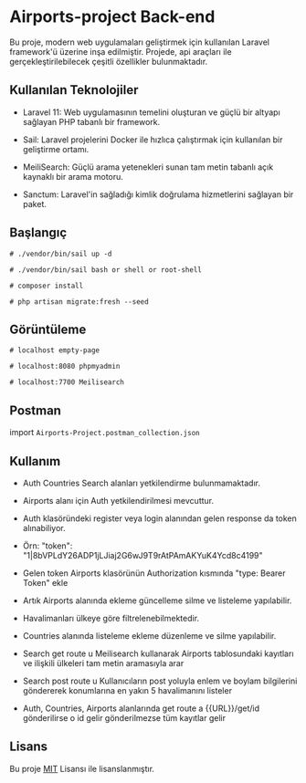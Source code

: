 # Airports-project Back-end

Bu proje, modern web uygulamaları geliştirmek için kullanılan Laravel framework'ü üzerine inşa edilmiştir. Projede, api araçları ile gerçekleştirilebilecek çeşitli özellikler bulunmaktadır.

## Kullanılan Teknolojiler

- Laravel 11: Web uygulamasının temelini oluşturan ve güçlü bir altyapı sağlayan PHP tabanlı bir framework.

- Sail: Laravel projelerini Docker ile hızlıca çalıştırmak için kullanılan bir geliştirme ortamı.

- MeiliSearch: Güçlü arama yetenekleri sunan tam metin tabanlı açık kaynaklı bir arama motoru.

- Sanctum: Laravel'in sağladığı kimlik doğrulama hizmetlerini sağlayan bir paket.


## Başlangıç
```shell
# ./vendor/bin/sail up -d

# ./vendor/bin/sail bash or shell or root-shell

# composer install

# php artisan migrate:fresh --seed
```

## Görüntüleme
```shell
# localhost empty-page

# localhost:8080 phpmyadmin

# localhost:7700 Meilisearch
```

## Postman
import `Airports-Project.postman_collection.json`


## Kullanım

- Auth Countries Search alanları yetkilendirme bulunmamaktadır.

- Airports alanı için Auth yetkilendirilmesi mevcuttur.

- Auth klasöründeki register veya login alanından gelen response da token alınabiliyor.

- Örn: "token": "1|8bVPLdY26ADP1jLJiaj2G6wJ9T9rAtPAmAKYuK4Ycd8c4199"

- Gelen token Airports klasörünün Authorization kısmında "type: Bearer Token" ekle

- Artık Airports alanında ekleme güncelleme silme ve listeleme yapılabilir.

- Havalimanları ülkeye göre filtrelenebilmektedir.

- Countries alanında listeleme ekleme düzenleme ve silme yapılabilir.

- Search get route u Meilisearch kullanarak Airports tablosundaki kayıtları ve ilişkili ülkeleri tam metin aramasıyla arar

- Search post route u Kullanıcıların post yoluyla enlem ve boylam bilgilerini göndererek konumlarına en yakın 5 havalimanını listeler

- Auth, Countries, Airports alanlarında get route a {{URL}}/get/id gönderilirse o id gelir gönderilmezse tüm kayıtlar gelir

## Lisans

Bu proje [MIT](https://choosealicense.com/licenses/mit/) Lisansı ile lisanslanmıştır.
